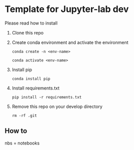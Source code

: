 # Template for Jupyter-lab dev
Please read how to install

1. Clone this repo
2. Create conda environment and activate the environment

    ```conda create -n <env-name>```
    
    ```conda activate <env-name>```

3. Install pip

    ```conda install pip```

4. Install requirements.txt

    ```pip install -r requirements.txt```

5. Remove this repo on your develop directory

    ```rm -rf .git```

## How to
nbs = notebooks
